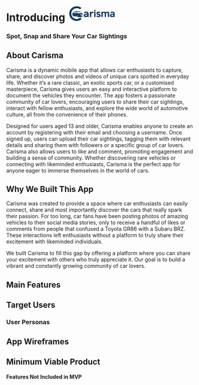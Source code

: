 

# Introducing <img src="cropped Carisma.png" alt="Carisma Logo" width="130"/>
### Spot, Snap and Share Your Car Sightings


## About Carisma
Carisma is a dynamic mobile app that allows car enthusiasts to capture, share, and discover photos and videos of unique cars spotted in everyday life. Whether it’s a rare classic, an exotic sports car, or a customised masterpiece, Carisma gives users an easy and interactive platform to document the vehicles they encounter. The app fosters a passionate community of car lovers, encouraging users to share their car sightings, interact with fellow enthusiasts, and explore the wide world of automotive culture, all from the convenience of their phones. 

Designed for users aged 13 and older, Carisma enables anyone to create an account by registering with their email and choosing a username. Once signed up, users can upload their car sightings, tagging them with relevant details and sharing them with followers or a specific group of car lovers. Carisma also allows users to like and comment, promoting engagement and building a sense of community. Whether discovering rare vehicles or connecting with likeminded enthusiasts, Carisma is the perfect app for anyone eager to immerse themselves in the world of cars.

## Why We Built This App
Carisma was created to provide a space where car enthusiasts can easily connect, share and most importantly discover the cars that really spark their passion. For too long, car fans have been posting photos of amazing vehicles to their social media stories, only to receive a handful of likes or comments from people that confused a Toyota GR86 with a Subaru BRZ. These interactions left enthusiasts without a platform to truly share their excitement with likeminded individuals.

We built Carisma to fill this gap by offering a platform where you can share your excitement with others who truly appreciate it. Our goal is to build a vibrant and constantly growing community of car lovers.  

## Main Features


## Target Users

### User Personas

## App Wireframes

## Minimum Viable Product 

#### Features Not Included in MVP
